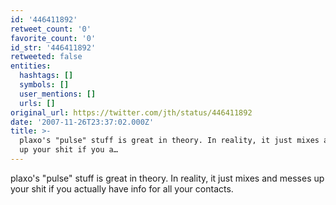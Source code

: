 ```yaml
---
id: '446411892'
retweet_count: '0'
favorite_count: '0'
id_str: '446411892'
retweeted: false
entities:
  hashtags: []
  symbols: []
  user_mentions: []
  urls: []
original_url: https://twitter.com/jth/status/446411892
date: '2007-11-26T23:37:02.000Z'
title: >-
  plaxo's "pulse" stuff is great in theory. In reality, it just mixes and messes
  up your shit if you a…
---
```


plaxo's "pulse" stuff is great in theory. In reality, it just mixes and messes up your shit if you actually have info for all your contacts.